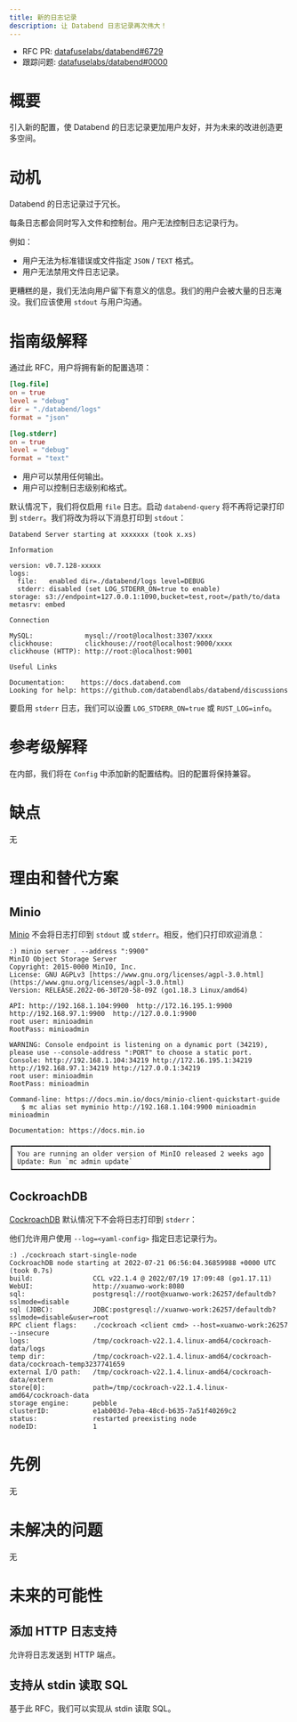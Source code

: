 ```yaml
---
title: 新的日志记录
description: 让 Databend 日志记录再次伟大！
---
```


- RFC PR: [datafuselabs/databend#6729](https://github.com/databendlabs/databend/pull/6729)
- 跟踪问题: [datafuselabs/databend#0000](https://github.com/databendlabs/databend/issues/0000)

# 概要

引入新的配置，使 Databend 的日志记录更加用户友好，并为未来的改进创造更多空间。

# 动机

Databend 的日志记录过于冗长。

每条日志都会同时写入文件和控制台。用户无法控制日志记录行为。

例如：

- 用户无法为标准错误或文件指定 `JSON` / `TEXT` 格式。
- 用户无法禁用文件日志记录。

更糟糕的是，我们无法向用户留下有意义的信息。我们的用户会被大量的日志淹没。我们应该使用 `stdout` 与用户沟通。

# 指南级解释

通过此 RFC，用户将拥有新的配置选项：

```toml
[log.file]
on = true
level = "debug"
dir = "./databend/logs"
format = "json"

[log.stderr]
on = true
level = "debug"
format = "text"
```

- 用户可以禁用任何输出。
- 用户可以控制日志级别和格式。

默认情况下，我们将仅启用 `file` 日志。启动 `databend-query` 将不再将记录打印到 `stderr`。我们将改为将以下消息打印到 `stdout`：

```shell
Databend Server starting at xxxxxxx (took x.xs)

Information

version: v0.7.128-xxxxx
logs:
  file:   enabled dir=./databend/logs level=DEBUG
  stderr: disabled (set LOG_STDERR_ON=true to enable)
storage: s3://endpoint=127.0.0.1:1090,bucket=test,root=/path/to/data
metasrv: embed

Connection

MySQL:             mysql://root@localhost:3307/xxxx
clickhouse:        clickhouse://root@localhost:9000/xxxx
clickhouse (HTTP): http://root:@localhost:9001

Useful Links

Documentation:    https://docs.databend.com
Looking for help: https://github.com/databendlabs/databend/discussions
```

要启用 `stderr` 日志，我们可以设置 `LOG_STDERR_ON=true` 或 `RUST_LOG=info`。

# 参考级解释

在内部，我们将在 `Config` 中添加新的配置结构。旧的配置将保持兼容。

# 缺点

无

# 理由和替代方案

## Minio

[Minio](https://github.com/minio/minio) 不会将日志打印到 `stdout` 或 `stderr`。相反，他们只打印欢迎消息：

```shell
:) minio server . --address ":9900"
MinIO Object Storage Server
Copyright: 2015-0000 MinIO, Inc.
License: GNU AGPLv3 [https://www.gnu.org/licenses/agpl-3.0.html](https://www.gnu.org/licenses/agpl-3.0.html)
Version: RELEASE.2022-06-30T20-58-09Z (go1.18.3 Linux/amd64)

API: http://192.168.1.104:9900  http://172.16.195.1:9900  http://192.168.97.1:9900  http://127.0.0.1:9900
root user: minioadmin
RootPass: minioadmin

WARNING: Console endpoint is listening on a dynamic port (34219), please use --console-address ":PORT" to choose a static port.
Console: http://192.168.1.104:34219 http://172.16.195.1:34219 http://192.168.97.1:34219 http://127.0.0.1:34219
root user: minioadmin
RootPass: minioadmin

Command-line: https://docs.min.io/docs/minio-client-quickstart-guide
   $ mc alias set myminio http://192.168.1.104:9900 minioadmin minioadmin

Documentation: https://docs.min.io

┏━━━━━━━━━━━━━━━━━━━━━━━━━━━━━━━━━━━━━━━━━━━━━━━━━━━━━━━━━━━━━━━━┓
┃ You are running an older version of MinIO released 2 weeks ago ┃
┃ Update: Run `mc admin update`                                  ┃
┗━━━━━━━━━━━━━━━━━━━━━━━━━━━━━━━━━━━━━━━━━━━━━━━━━━━━━━━━━━━━━━━━┛
```

## CockroachDB

[CockroachDB](https://www.cockroachlabs.com/) 默认情况下不会将日志打印到 `stderr`：

他们允许用户使用 `--log=<yaml-config>` 指定日志记录行为。

```shell
:) ./cockroach start-single-node
CockroachDB node starting at 2022-07-21 06:56:04.36859988 +0000 UTC (took 0.7s)
build:               CCL v22.1.4 @ 2022/07/19 17:09:48 (go1.17.11)
WebUI:               http://xuanwo-work:8080
sql:                 postgresql://root@xuanwo-work:26257/defaultdb?sslmode=disable
sql (JDBC):          JDBC:postgresql://xuanwo-work:26257/defaultdb?sslmode=disable&user=root
RPC client flags:    ./cockroach <client cmd> --host=xuanwo-work:26257 --insecure
logs:                /tmp/cockroach-v22.1.4.linux-amd64/cockroach-data/logs
temp dir:            /tmp/cockroach-v22.1.4.linux-amd64/cockroach-data/cockroach-temp3237741659
external I/O path:   /tmp/cockroach-v22.1.4.linux-amd64/cockroach-data/extern
store[0]:            path=/tmp/cockroach-v22.1.4.linux-amd64/cockroach-data
storage engine:      pebble
clusterID:           e1ab003d-7eba-48cd-b635-7a51f40269c2
status:              restarted preexisting node
nodeID:              1
```

# 先例

无

# 未解决的问题

无

# 未来的可能性

## 添加 HTTP 日志支持

允许将日志发送到 HTTP 端点。

## 支持从 stdin 读取 SQL

基于此 RFC，我们可以实现从 stdin 读取 SQL。
